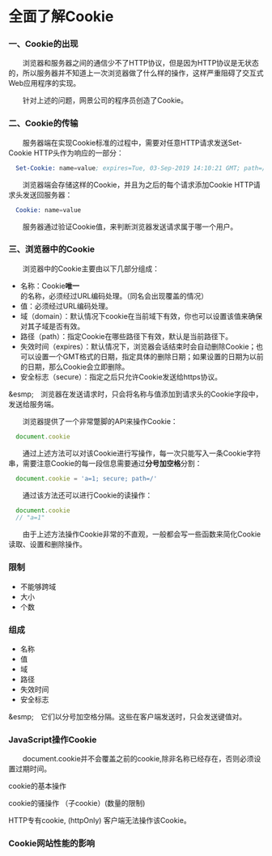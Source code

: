 # 全面了解Cookie

### 一、Cookie的出现

  &emsp;&emsp;浏览器和服务器之间的通信少不了HTTP协议，但是因为HTTP协议是无状态的，所以服务器并不知道上一次浏览器做了什么样的操作，这样严重阻碍了交互式Web应用程序的实现。

  &emsp;&emsp;针对上述的问题，网景公司的程序员创造了Cookie。


### 二、Cookie的传输

  &emsp;&emsp;服务器端在实现Cookie标准的过程中，需要对任意HTTP请求发送Set-Cookie HTTP头作为响应的一部分：

```s
  Set-Cookie: name=value; expires=Tue, 03-Sep-2019 14:10:21 GMT; path=/; domain=.xxx.com;
```

  &emsp;&emsp;浏览器端会存储这样的Cookie，并且为之后的每个请求添加Cookie HTTP请求头发送回服务器：

```s
  Cookie: name=value
```

  &emsp;&emsp;服务器通过验证Cookie值，来判断浏览器发送请求属于哪一个用户。


### 三、浏览器中的Cookie

  &emsp;&emsp;浏览器中的Cookie主要由以下几部分组成：

  - 名称：Cookie**唯一**的名称，必须经过URL编码处理。（同名会出现覆盖的情况）
  - 值：必须经过URL编码处理。
  - 域（domain）：默认情况下cookie在当前域下有效，你也可以设置该值来确保对其子域是否有效。
  - 路径（path）：指定Cookie在哪些路径下有效，默认是当前路径下。
  - 失效时间（expires）：默认情况下，浏览器会话结束时会自动删除Cookie；也可以设置一个GMT格式的日期，指定具体的删除日期；如果设置的日期为以前的日期，那么Cookie会立即删除。
  - 安全标志（secure）：指定之后只允许Cookie发送给https协议。

  &esmp;&emsp;浏览器在发送请求时，只会将名称与值添加到请求头的Cookie字段中，发送给服务端。

  &emsp;&emsp;浏览器提供了一个非常蹩脚的API来操作Cookie：

```JavaScript
  document.cookie
```

  &emsp;&emsp;通过上述方法可以对该Cookie进行写操作，每一次只能写入一条Cookie字符串，需要注意Cookie的每一段信息需要通过**分号加空格**分割：

```JavaScript
  document.cookie = 'a=1; secure; path=/'
```

  &emsp;&emsp;通过该方法还可以进行Cookie的读操作：

```JavaScript
  document.cookie
  // "a=1"
```

  &emsp;&emsp;由于上述方法操作Cookie非常的不直观，一般都会写一些函数来简化Cookie读取、设置和删除操作。



### 限制

  - 不能够跨域
  - 大小
  - 个数

### 组成

  - 名称
  - 值
  - 域
  - 路径
  - 失效时间
  - 安全标志

  &esmp;&emsp;它们以分号加空格分隔。这些在客户端发送时，只会发送键值对。

### JavaScript操作Cookie

  &emsp;&emsp;document.cookie并不会覆盖之前的cookie,除非名称已经存在，否则必须设置过期时间。

  cookie的基本操作

  cookie的骚操作 （子cookie）(数量的限制)

  HTTP专有cookie, (httpOnly) 客户端无法操作该Cookie。

### Cookie网站性能的影响

